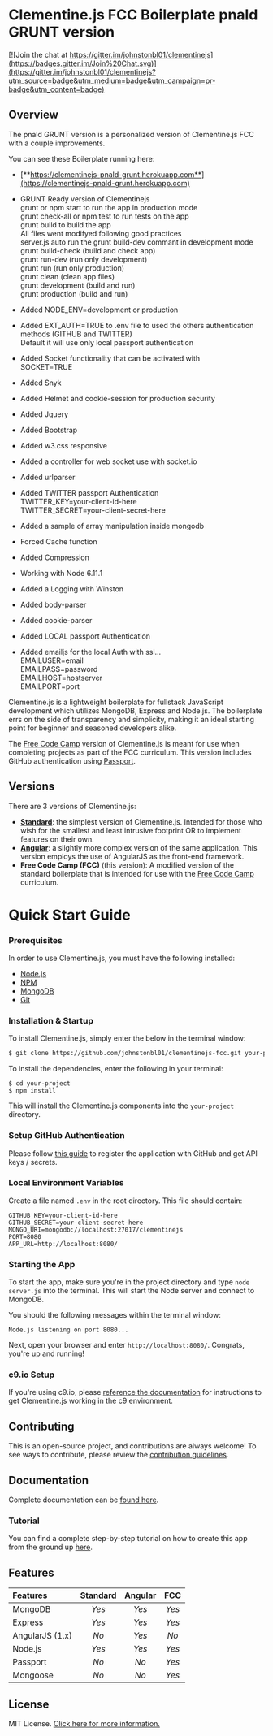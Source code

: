 # Clementine.js FCC Boilerplate pnald GRUNT version

[![Join the chat at https://gitter.im/johnstonbl01/clementinejs](https://badges.gitter.im/Join%20Chat.svg)](https://gitter.im/johnstonbl01/clementinejs?utm_source=badge&utm_medium=badge&utm_campaign=pr-badge&utm_content=badge)

## Overview

The pnald GRUNT version is a personalized version of Clementine.js FCC with a couple improvements.<br>

You can see these Boilerplate running here:<br>
- [**https://clementinejs-pnald-grunt.herokuapp.com**](https://clementinejs-pnald-grunt.herokuapp.com)

- GRUNT Ready version of Clementinejs<br>
    grunt or npm start to run the app in production mode<br>
    grunt check-all or npm test to run tests on the app<br>
    grunt build to build the app<br>
    All files went modifyed following good practices<br>
    server.js auto run the grunt build-dev commant in development mode<br>
    grunt build-check (build and check app)<br>
    grunt run-dev (run only development)<br>
    grunt run (run only production)<br>
    grunt clean (clean app files)<br>
    grunt development (build and run)<br>
    grunt production (build and run)<br>
- Added NODE_ENV=development or production<br>
- Added EXT_AUTH=TRUE to .env file to used the others authentication methods (GITHUB and TWITTER)<br>
    Default it will use only local passport authentication<br>
- Added Socket functionality that can be activated with<br>
    SOCKET=TRUE<br>
- Added Snyk<br>
- Added Helmet and cookie-session for production security<br>
- Added Jquery<br>
- Added Bootstrap<br>
- Added w3.css responsive<br>
- Added a controller for web socket use with socket.io<br>
- Added urlparser<br>
- Added TWITTER passport Authentication<br>
     TWITTER_KEY=your-client-id-here<br>
     TWITTER_SECRET=your-client-secret-here<br>
- Added a sample of array manipulation inside mongodb<br>
- Forced Cache function<br>
- Added Compression<br>
- Working with Node 6.11.1<br>
- Added a Logging with Winston<br>
- Added body-parser<br>
- Added cookie-parser<br>
- Added LOCAL passport Authentication<br>
- Added emailjs for the local Auth with ssl...<br>
    EMAILUSER=email<br>
    EMAILPASS=password<br>
    EMAILHOST=hostserver<br>
    EMAILPORT=port<br>

Clementine.js is a lightweight boilerplate for fullstack JavaScript development which utilizes MongoDB, Express and Node.js. The boilerplate errs on the side of transparency and simplicity, making it an ideal starting point for beginner and seasoned developers alike. 

The [Free Code Camp](http://www.freecodecamp.com) version of Clementine.js is meant for use when completing projects as part of the FCC curriculum. This version includes GitHub authentication using [Passport](http://passportjs.org/).

## Versions

There are 3 versions of Clementine.js:

- [**Standard**](https://github.com/johnstonbl01/clementinejs): the simplest version of Clementine.js. Intended for those who wish for the smallest and least intrusive footprint OR to implement features on their own.
- [**Angular**](https://github.com/johnstonbl01/clementinejs-angular): a slightly more complex version of the same application. This version employs the use of AngularJS as the front-end framework.
- **Free Code Camp (FCC)** (this version): A modified version of the standard boilerplate that is intended for use with the [Free Code Camp](http://freecodecamp.com/) curriculum.

# Quick Start Guide

### Prerequisites

In order to use Clementine.js, you must have the following installed:

- [Node.js](https://nodejs.org/)
- [NPM](https://nodejs.org/)
- [MongoDB](http://www.mongodb.org/)
- [Git](https://git-scm.com/)

### Installation & Startup

To install Clementine.js, simply enter the below in the terminal window:

```bash
$ git clone https://github.com/johnstonbl01/clementinejs-fcc.git your-project
```

To install the dependencies, enter the following in your terminal:

```
$ cd your-project
$ npm install
```

This will install the Clementine.js components into the `your-project` directory.

### Setup GitHub Authentication

Please follow [this guide](http://www.clementinejs.com/tutorials/tutorial-passport.html#GitHubAppSetup) to register the application with GitHub and get API keys / secrets.

### Local Environment Variables

Create a file named `.env` in the root directory. This file should contain:

```
GITHUB_KEY=your-client-id-here
GITHUB_SECRET=your-client-secret-here
MONGO_URI=mongodb://localhost:27017/clementinejs
PORT=8080
APP_URL=http://localhost:8080/
```

### Starting the App

To start the app, make sure you're in the project directory and type `node server.js` into the terminal. This will start the Node server and connect to MongoDB.

You should the following messages within the terminal window:

```
Node.js listening on port 8080...
```

Next, open your browser and enter `http://localhost:8080/`. Congrats, you're up and running!

### c9.io Setup

If you're using c9.io, please [reference the documentation](http://www.clementinejs.com/versions/fcc.html#c9.ioSetup) for instructions to get Clementine.js working in the c9 environment.

## Contributing

This is an open-source project, and contributions are always welcome! To see ways to contribute, please review the [contribution guidelines](http://www.clementinejs.com/developers/contributing.html).

## Documentation

Complete documentation can be [found here](http://www.clementinejs.com).

### Tutorial

You can find a complete step-by-step tutorial on how to create this app from the ground up [here](http://www.clementinejs.com/tutorials/tutorial-passport.html).

## Features

| Features           | Standard  | Angular   | FCC       |
|:---------          |:--------: |:--------: |:---------:|
| MongoDB            | _Yes_     | _Yes_     | _Yes_     |
| Express            | _Yes_     | _Yes_     | _Yes_     |
| AngularJS (1.x)    | _No_      | _Yes_     | _No_      |
| Node.js            | _Yes_     | _Yes_     | _Yes_     |
| Passport           | _No_      | _No_      | _Yes_     |
| Mongoose           | _No_      | _No_      | _Yes_     |

## License

MIT License. [Click here for more information.](LICENSE.md)
